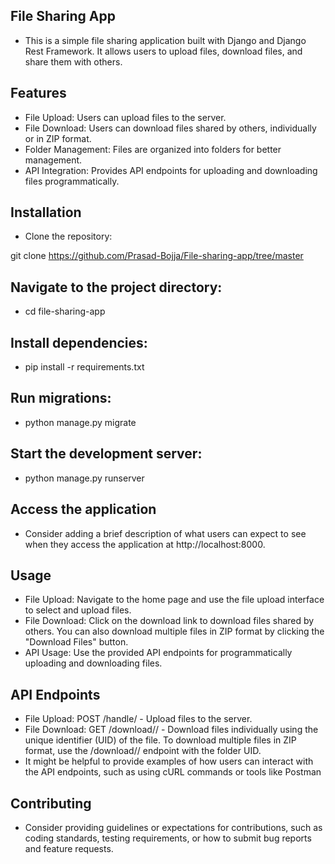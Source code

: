 ## File Sharing App

- This is a simple file sharing application built with Django and Django Rest Framework. It allows users to upload files, download files, and share them with others.

## Features

- File Upload: Users can upload files to the server.
- File Download: Users can download files shared by others, individually or in ZIP format.
- Folder Management: Files are organized into folders for better management.
- API Integration: Provides API endpoints for uploading and downloading files programmatically.

## Installation
- Clone the repository:

git clone https://github.com/Prasad-Bojja/File-sharing-app/tree/master

## Navigate to the project directory:

- cd file-sharing-app

## Install dependencies:

- pip install -r requirements.txt

## Run migrations:
- python manage.py migrate


## Start the development server:
- python manage.py runserver

## Access the application 
- Consider adding a brief description of what users can expect to see when they access the application at http://localhost:8000.

## Usage
- File Upload: Navigate to the home page and use the file upload interface to select and upload files.
- File Download: Click on the download link to download files shared by others. You can also download multiple files in ZIP format by clicking the "Download Files" button.
- API Usage: Use the provided API endpoints for programmatically uploading and downloading files.
  
## API Endpoints
- File Upload: POST /handle/ - Upload files to the server.
- File Download: GET /download/<uid>/ - Download files individually using the unique identifier (UID) of the file. To download multiple files in ZIP format, use the /download/<uid>/ endpoint with the folder UID.
- It might be helpful to provide examples of how users can interact with the API endpoints, such as using cURL commands or tools like Postman

## Contributing
- Consider providing guidelines or expectations for contributions, such as coding standards, testing requirements, or how to submit bug reports and feature requests.
